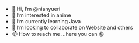 - 👋 Hi, I’m @nianyueri
- 👀 I’m interested in anime
- 🌱 I’m currently learning Java
- 💞️ I’m looking to collaborate on Website and others
- 📫 How to reach me ...here you can 😝

<!---
nianyueri/nianyueri is a ✨ special ✨ repository because its `README.md` (this file) appears on your GitHub profile.
You can click the Preview link to take a look at your changes.
--->
